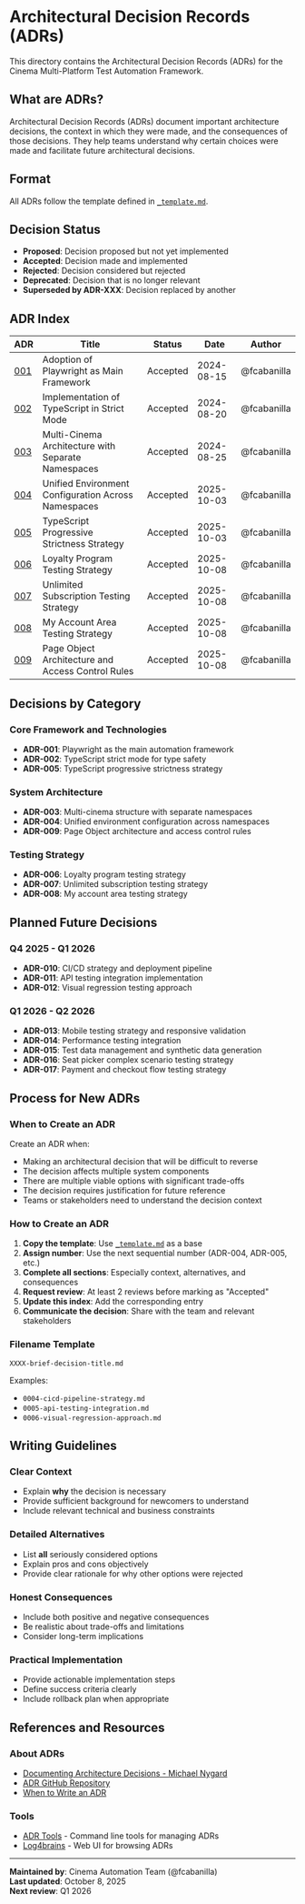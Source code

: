 # Architectural Decision Records (ADRs)

This directory contains the Architectural Decision Records (ADRs) for the Cinema Multi-Platform Test Automation Framework.

## What are ADRs?

Architectural Decision Records (ADRs) document important architecture decisions, the context in which they were made, and the consequences of those decisions. They help teams understand why certain choices were made and facilitate future architectural decisions.

## Format

All ADRs follow the template defined in [`_template.md`](./_template.md).

## Decision Status

- **Proposed**: Decision proposed but not yet implemented
- **Accepted**: Decision made and implemented
- **Rejected**: Decision considered but rejected
- **Deprecated**: Decision that is no longer relevant
- **Superseded by ADR-XXX**: Decision replaced by another

## ADR Index

| ADR                                                      | Title                                               | Status   | Date       | Author      |
| -------------------------------------------------------- | --------------------------------------------------- | -------- | ---------- | ----------- |
| [001](./0001-playwright-framework.md)                    | Adoption of Playwright as Main Framework            | Accepted | 2024-08-15 | @fcabanilla |
| [002](./0002-typescript-strict-mode.md)                  | Implementation of TypeScript in Strict Mode         | Accepted | 2024-08-20 | @fcabanilla |
| [003](./0003-multi-cinema-architecture.md)               | Multi-Cinema Architecture with Separate Namespaces  | Accepted | 2024-08-25 | @fcabanilla |
| [004](./0004-unified-environment-configuration.md)       | Unified Environment Configuration Across Namespaces | Accepted | 2025-10-03 | @fcabanilla |
| [005](./0005-typescript-progressive-strictness.md)       | TypeScript Progressive Strictness Strategy          | Accepted | 2025-10-03 | @fcabanilla |
| [006](./0006-loyalty-program-testing-strategy.md)        | Loyalty Program Testing Strategy                    | Accepted | 2025-10-08 | @fcabanilla |
| [007](./0007-unlimited-subscription-testing-strategy.md) | Unlimited Subscription Testing Strategy             | Accepted | 2025-10-08 | @fcabanilla |
| [008](./0008-my-account-area-testing-strategy.md)        | My Account Area Testing Strategy                    | Accepted | 2025-10-08 | @fcabanilla |
| [009](./0009-page-object-architecture-rules.md)          | Page Object Architecture and Access Control Rules   | Accepted | 2025-10-08 | @fcabanilla |

## Decisions by Category

### Core Framework and Technologies

- **ADR-001**: Playwright as the main automation framework
- **ADR-002**: TypeScript strict mode for type safety
- **ADR-005**: TypeScript progressive strictness strategy

### System Architecture

- **ADR-003**: Multi-cinema structure with separate namespaces
- **ADR-004**: Unified environment configuration across namespaces
- **ADR-009**: Page Object architecture and access control rules

### Testing Strategy

- **ADR-006**: Loyalty program testing strategy
- **ADR-007**: Unlimited subscription testing strategy
- **ADR-008**: My account area testing strategy

## Planned Future Decisions

### Q4 2025 - Q1 2026

- **ADR-010**: CI/CD strategy and deployment pipeline
- **ADR-011**: API testing integration implementation
- **ADR-012**: Visual regression testing approach

### Q1 2026 - Q2 2026

- **ADR-013**: Mobile testing strategy and responsive validation
- **ADR-014**: Performance testing integration
- **ADR-015**: Test data management and synthetic data generation
- **ADR-016**: Seat picker complex scenario testing strategy
- **ADR-017**: Payment and checkout flow testing strategy

## Process for New ADRs

### When to Create an ADR

Create an ADR when:

- Making an architectural decision that will be difficult to reverse
- The decision affects multiple system components
- There are multiple viable options with significant trade-offs
- The decision requires justification for future reference
- Teams or stakeholders need to understand the decision context

### How to Create an ADR

1. **Copy the template**: Use [`_template.md`](./_template.md) as a base
2. **Assign number**: Use the next sequential number (ADR-004, ADR-005, etc.)
3. **Complete all sections**: Especially context, alternatives, and consequences
4. **Request review**: At least 2 reviews before marking as "Accepted"
5. **Update this index**: Add the corresponding entry
6. **Communicate the decision**: Share with the team and relevant stakeholders

### Filename Template

```text
XXXX-brief-decision-title.md
```

Examples:

- `0004-cicd-pipeline-strategy.md`
- `0005-api-testing-integration.md`
- `0006-visual-regression-approach.md`

## Writing Guidelines

### Clear Context

- Explain **why** the decision is necessary
- Provide sufficient background for newcomers to understand
- Include relevant technical and business constraints

### Detailed Alternatives

- List **all** seriously considered options
- Explain pros and cons objectively
- Provide clear rationale for why other options were rejected

### Honest Consequences

- Include both positive and negative consequences
- Be realistic about trade-offs and limitations
- Consider long-term implications

### Practical Implementation

- Provide actionable implementation steps
- Define success criteria clearly
- Include rollback plan when appropriate

## References and Resources

### About ADRs

- [Documenting Architecture Decisions - Michael Nygard](http://thinkrelevance.com/blog/2011/11/15/documenting-architecture-decisions)
- [ADR GitHub Repository](https://github.com/joelparkerhenderson/architecture_decision_record)
- [When to Write an ADR](https://engineering.atspotify.com/2020/04/14/when-should-i-write-an-architecture-decision-record/)

### Tools

- [ADR Tools](https://github.com/npryce/adr-tools) - Command line tools for managing ADRs
- [Log4brains](https://github.com/thomvaill/log4brains) - Web UI for browsing ADRs

---

**Maintained by**: Cinema Automation Team (@fcabanilla)  
**Last updated**: October 8, 2025  
**Next review**: Q1 2026
